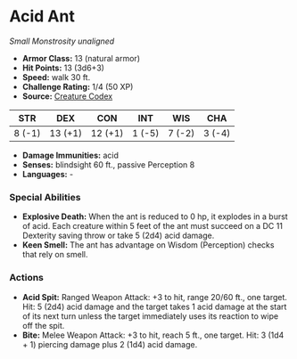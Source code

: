 # Acid Ant

*Small* *Monstrosity* *unaligned*

- **Armor Class:** 13 (natural armor)
- **Hit Points:** 13 (3d6+3)
- **Speed:** walk 30 ft.
- **Challenge Rating:** 1/4 (50 XP)
- **Source:** [Creature Codex](https://koboldpress.com/kpstore/product/creature-codex-for-5th-edition-dnd/)

| STR | DEX | CON | INT | WIS | CHA |
| --- | --- | --- | --- | --- | --- |
| 8 (-1) | 13 (+1) | 12 (+1) | 1 (-5) | 7 (-2) | 3 (-4) |

- **Damage Immunities:** acid
- **Senses:** blindsight 60 ft., passive Perception 8
- **Languages:** -
### Special Abilities
- **Explosive Death:** When the ant is reduced to 0 hp, it explodes in a burst of acid. Each creature within 5 feet of the ant must succeed on a DC 11 Dexterity saving throw or take 5 (2d4) acid damage.
- **Keen Smell:** The ant has advantage on Wisdom (Perception) checks that rely on smell.
### Actions
- **Acid Spit:** Ranged Weapon Attack: +3 to hit, range 20/60 ft., one target. Hit: 5 (2d4) acid damage and the target takes 1 acid damage at the start of its next turn unless the target immediately uses its reaction to wipe off the spit.
- **Bite:** Melee Weapon Attack: +3 to hit, reach 5 ft., one target. Hit: 3 (1d4 + 1) piercing damage plus 2 (1d4) acid damage.
